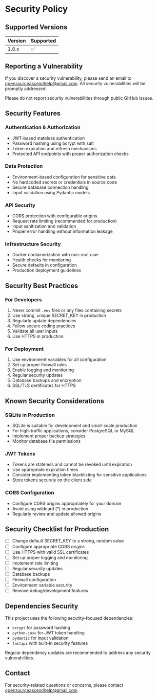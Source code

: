 # Security Policy

## Supported Versions

| Version | Supported          |
| ------- | ------------------ |
| 1.0.x   | :white_check_mark: |

## Reporting a Vulnerability

If you discover a security vulnerability, please send an email to opensourceascendhelp@gmail.com. 
All security vulnerabilities will be promptly addressed.

Please do not report security vulnerabilities through public GitHub issues.

## Security Features

### Authentication & Authorization
- JWT-based stateless authentication
- Password hashing using bcrypt with salt
- Token expiration and refresh mechanisms
- Protected API endpoints with proper authorization checks

### Data Protection
- Environment-based configuration for sensitive data
- No hardcoded secrets or credentials in source code
- Secure database connection handling
- Input validation using Pydantic models

### API Security
- CORS protection with configurable origins
- Request rate limiting (recommended for production)
- Input sanitization and validation
- Proper error handling without information leakage

### Infrastructure Security
- Docker containerization with non-root user
- Health checks for monitoring
- Secure defaults in configuration
- Production deployment guidelines

## Security Best Practices

### For Developers
1. Never commit `.env` files or any files containing secrets
2. Use strong, unique SECRET_KEY in production
3. Regularly update dependencies
4. Follow secure coding practices
5. Validate all user inputs
6. Use HTTPS in production

### For Deployment
1. Use environment variables for all configuration
2. Set up proper firewall rules
3. Enable logging and monitoring
4. Regular security updates
5. Database backups and encryption
6. SSL/TLS certificates for HTTPS

## Known Security Considerations

### SQLite in Production
- SQLite is suitable for development and small-scale production
- For high-traffic applications, consider PostgreSQL or MySQL
- Implement proper backup strategies
- Monitor database file permissions

### JWT Tokens
- Tokens are stateless and cannot be revoked until expiration
- Use appropriate expiration times
- Consider implementing token blacklisting for sensitive applications
- Store tokens securely on the client side

### CORS Configuration
- Configure CORS origins appropriately for your domain
- Avoid using wildcard (*) in production
- Regularly review and update allowed origins

## Security Checklist for Production

- [ ] Change default SECRET_KEY to a strong, random value
- [ ] Configure appropriate CORS origins
- [ ] Use HTTPS with valid SSL certificates
- [ ] Set up proper logging and monitoring
- [ ] Implement rate limiting
- [ ] Regular security updates
- [ ] Database backups
- [ ] Firewall configuration
- [ ] Environment variable security
- [ ] Remove debug/development features

## Dependencies Security

This project uses the following security-focused dependencies:
- `bcrypt` for password hashing
- `python-jose` for JWT token handling
- `pydantic` for input validation
- `fastapi` with built-in security features

Regular dependency updates are recommended to address any security vulnerabilities.

## Contact

For security-related questions or concerns, please contact opensourceascendhelp@gmail.com.
